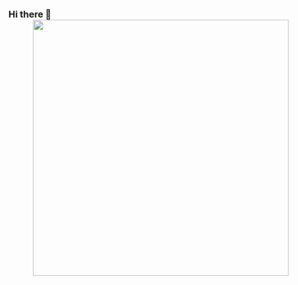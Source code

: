 ### Hi there 👋 <img align='right' src="https://github-readme-stats.vercel.app/api?username=VandanaMehto&count_public=true&show_icons=true&include_all_commits=true&hide_rank=true&hide_title=true&hide=contribs" width=460>
